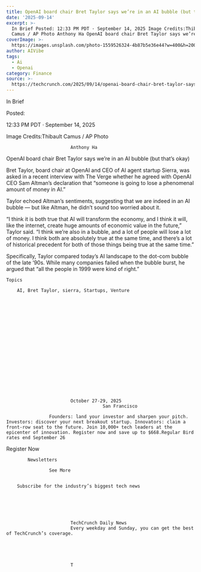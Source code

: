 ```yaml
---
title: OpenAI board chair Bret Taylor says we’re in an AI bubble (but that’s okay)
date: '2025-09-14'
excerpt: >-
  In Brief Posted: 12:33 PM PDT · September 14, 2025 Image Credits:Thibault
  Camus / AP Photo Anthony Ha OpenAI board chair Bret Taylor says we’re in an...
coverImage: >-
  https://images.unsplash.com/photo-1559526324-4b87b5e36e44?w=400&h=200&fit=crop&auto=format
author: AIVibe
tags:
  - Ai
  - Openai
category: Finance
source: >-
  https://techcrunch.com/2025/09/14/openai-board-chair-bret-taylor-says-were-in-an-ai-bubble-but-thats-okay/
---
```

In Brief



Posted:


12:33 PM PDT · September 14, 2025



Image Credits:Thibault Camus / AP Photo



	
		
							
											
									
					
		
							Anthony Ha
					
	



OpenAI board chair Bret Taylor says we’re in an AI bubble (but that’s okay)


Bret Taylor, board chair at OpenAI and CEO of AI agent startup Sierra, was asked in a recent interview with The Verge whether he agreed with OpenAI CEO Sam Altman’s declaration that “someone is going to lose a phenomenal amount of money in AI.”

Taylor echoed Altman’s sentiments, suggesting that we are indeed in an AI bubble — but like Altman, he didn’t sound too worried about it.


	
	




	
	



“I think it is both true that AI will transform the economy, and I think it will, like the internet, create huge amounts of economic value in the future,” Taylor said. “I think we’re also in a bubble, and a lot of people will lose a lot of money. I think both are absolutely true at the same time, and there’s a lot of historical precedent for both of those things being true at the same time.”

Specifically, Taylor compared today’s AI landscape to the dot-com bubble of the late ‘90s. While many companies failed when the bubble burst, he argued that “all the people in 1999 were kind of right.”



	Topics
	
		AI, Bret Taylor, sierra, Startups, Venture	









	
	






	
					
				
							October 27-29, 2025
										San Francisco
					
					Founders: land your investor and sharpen your pitch. Investors: discover your next breakout startup. Innovators: claim a front-row seat to the future. Join 10,000+ tech leaders at the epicenter of innovation. Register now and save up to $668.Regular Bird rates end September 26
				


Register Now


	








	
		
			Newsletters
							
					See More
				
					
		Subscribe for the industry’s biggest tech news
	
	
		
			
									
						
							TechCrunch Daily News
							Every weekday and Sunday, you can get the best of TechCrunch’s coverage.
							
						
					
									
						
							T
